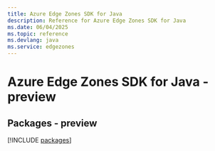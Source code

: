 ```yaml
---
title: Azure Edge Zones SDK for Java
description: Reference for Azure Edge Zones SDK for Java
ms.date: 06/04/2025
ms.topic: reference
ms.devlang: java
ms.service: edgezones
---
```

# Azure Edge Zones SDK for Java - preview
## Packages - preview
[!INCLUDE [packages](edge-zones-index.md)]